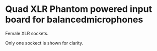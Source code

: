 # Quad XLR Phantom powered input board for balancedmicrophones

Female  XLR sockets. 

Only one sockect is shown for clarity.
